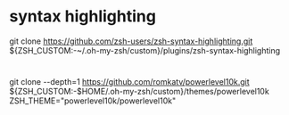 
# syntax highlighting
git clone https://github.com/zsh-users/zsh-syntax-highlighting.git ${ZSH_CUSTOM:-~/.oh-my-zsh/custom}/plugins/zsh-syntax-highlighting

# 
git clone --depth=1 https://github.com/romkatv/powerlevel10k.git \
  ${ZSH_CUSTOM:-$HOME/.oh-my-zsh/custom}/themes/powerlevel10k
ZSH_THEME="powerlevel10k/powerlevel10k"

